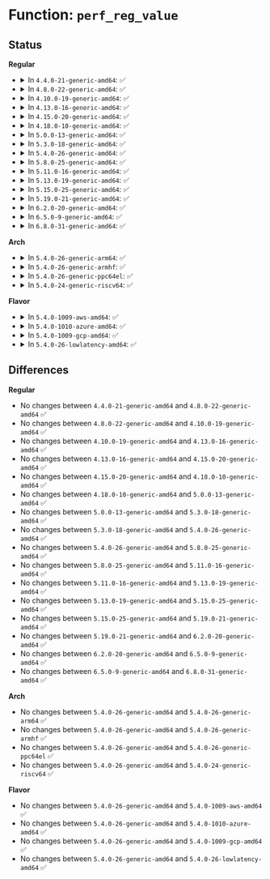 # Function: <code>perf_reg_value</code>

## Status
<b>Regular</b>
<ul>
<li>
<details>
<summary>In <code>4.4.0-21-generic-amd64</code>: ✅</summary>

```c
u64 perf_reg_value(struct pt_regs * regs, int idx)
```

```json
{
  "name": "perf_reg_value",
  "collision_type": "Unique Global",
  "inline_type": "No",
  "funcs": [
    {
      "addr": 18446744071579263440,
      "name": "perf_reg_value",
      "external": true,
      "loc": "arch/x86/kernel/perf_regs.c:58",
      "file": "arch/x86/kernel/perf_regs.c",
      "inline": "seen, unknown",
      "caller_inline": [],
      "caller_func": [
        "kernel/events/core.c:perf_output_sample_regs"
      ]
    }
  ],
  "symbols": [
    {
      "addr": 18446744071579263440,
      "name": "perf_reg_value",
      "section": ".text",
      "bind": "STB_GLOBAL",
      "size": 89
    }
  ]
}
```
</details>
</li>
<li>
<details>
<summary>In <code>4.8.0-22-generic-amd64</code>: ✅</summary>

```c
u64 perf_reg_value(struct pt_regs * regs, int idx)
```

```json
{
  "name": "perf_reg_value",
  "collision_type": "Unique Global",
  "inline_type": "No",
  "funcs": [
    {
      "addr": 18446744071579262816,
      "name": "perf_reg_value",
      "external": true,
      "loc": "arch/x86/kernel/perf_regs.c:58",
      "file": "arch/x86/kernel/perf_regs.c",
      "inline": "seen, unknown",
      "caller_inline": [],
      "caller_func": [
        "kernel/events/core.c:perf_output_sample_regs"
      ]
    }
  ],
  "symbols": [
    {
      "addr": 18446744071579262816,
      "name": "perf_reg_value",
      "section": ".text",
      "bind": "STB_GLOBAL",
      "size": 90
    }
  ]
}
```
</details>
</li>
<li>
<details>
<summary>In <code>4.10.0-19-generic-amd64</code>: ✅</summary>

```c
u64 perf_reg_value(struct pt_regs * regs, int idx)
```

```json
{
  "name": "perf_reg_value",
  "collision_type": "Unique Global",
  "inline_type": "No",
  "funcs": [
    {
      "addr": 18446744071579276432,
      "name": "perf_reg_value",
      "external": true,
      "loc": "arch/x86/kernel/perf_regs.c:58",
      "file": "arch/x86/kernel/perf_regs.c",
      "inline": "seen, unknown",
      "caller_inline": [],
      "caller_func": [
        "kernel/events/core.c:perf_output_sample_regs"
      ]
    }
  ],
  "symbols": [
    {
      "addr": 18446744071579276432,
      "name": "perf_reg_value",
      "section": ".text",
      "bind": "STB_GLOBAL",
      "size": 90
    }
  ]
}
```
</details>
</li>
<li>
<details>
<summary>In <code>4.13.0-16-generic-amd64</code>: ✅</summary>

```c
u64 perf_reg_value(struct pt_regs * regs, int idx)
```

```json
{
  "name": "perf_reg_value",
  "collision_type": "Unique Global",
  "inline_type": "No",
  "funcs": [
    {
      "addr": 18446744071579273008,
      "name": "perf_reg_value",
      "external": true,
      "loc": "arch/x86/kernel/perf_regs.c:59",
      "file": "arch/x86/kernel/perf_regs.c",
      "inline": "seen, unknown",
      "caller_inline": [],
      "caller_func": [
        "kernel/events/core.c:perf_output_sample_regs"
      ]
    }
  ],
  "symbols": [
    {
      "addr": 18446744071579273008,
      "name": "perf_reg_value",
      "section": ".text",
      "bind": "STB_GLOBAL",
      "size": 47
    }
  ]
}
```
</details>
</li>
<li>
<details>
<summary>In <code>4.15.0-20-generic-amd64</code>: ✅</summary>

```c
u64 perf_reg_value(struct pt_regs * regs, int idx)
```

```json
{
  "name": "perf_reg_value",
  "collision_type": "Unique Global",
  "inline_type": "No",
  "funcs": [
    {
      "addr": 18446744071579290128,
      "name": "perf_reg_value",
      "external": true,
      "loc": "arch/x86/kernel/perf_regs.c:60",
      "file": "arch/x86/kernel/perf_regs.c",
      "inline": "seen, unknown",
      "caller_inline": [],
      "caller_func": [
        "kernel/events/core.c:perf_output_sample_regs"
      ]
    }
  ],
  "symbols": [
    {
      "addr": 18446744071579290128,
      "name": "perf_reg_value",
      "section": ".text",
      "bind": "STB_GLOBAL",
      "size": 45
    }
  ]
}
```
</details>
</li>
<li>
<details>
<summary>In <code>4.18.0-10-generic-amd64</code>: ✅</summary>

```c
u64 perf_reg_value(struct pt_regs * regs, int idx)
```

```json
{
  "name": "perf_reg_value",
  "collision_type": "Unique Global",
  "inline_type": "No",
  "funcs": [
    {
      "addr": 18446744071579302064,
      "name": "perf_reg_value",
      "external": true,
      "loc": "arch/x86/kernel/perf_regs.c:60",
      "file": "arch/x86/kernel/perf_regs.c",
      "inline": "seen, unknown",
      "caller_inline": [],
      "caller_func": [
        "kernel/events/core.c:perf_output_sample_regs"
      ]
    }
  ],
  "symbols": [
    {
      "addr": 18446744071579302064,
      "name": "perf_reg_value",
      "section": ".text",
      "bind": "STB_GLOBAL",
      "size": 45
    }
  ]
}
```
</details>
</li>
<li>
<details>
<summary>In <code>5.0.0-13-generic-amd64</code>: ✅</summary>

```c
u64 perf_reg_value(struct pt_regs * regs, int idx)
```

```json
{
  "name": "perf_reg_value",
  "collision_type": "Unique Global",
  "inline_type": "No",
  "funcs": [
    {
      "addr": 18446744071579326736,
      "name": "perf_reg_value",
      "external": true,
      "loc": "arch/x86/kernel/perf_regs.c:60",
      "file": "arch/x86/kernel/perf_regs.c",
      "inline": "seen, unknown",
      "caller_inline": [],
      "caller_func": [
        "kernel/events/core.c:perf_output_sample_regs"
      ]
    }
  ],
  "symbols": [
    {
      "addr": 18446744071579326736,
      "name": "perf_reg_value",
      "section": ".text",
      "bind": "STB_GLOBAL",
      "size": 45
    }
  ]
}
```
</details>
</li>
<li>
<details>
<summary>In <code>5.3.0-18-generic-amd64</code>: ✅</summary>

```c
u64 perf_reg_value(struct pt_regs * regs, int idx)
```

```json
{
  "name": "perf_reg_value",
  "collision_type": "Unique Global",
  "inline_type": "No",
  "funcs": [
    {
      "addr": 18446744071579342032,
      "name": "perf_reg_value",
      "external": true,
      "loc": "arch/x86/kernel/perf_regs.c:60",
      "file": "arch/x86/kernel/perf_regs.c",
      "inline": "seen, unknown",
      "caller_inline": [],
      "caller_func": [
        "kernel/events/core.c:perf_output_sample_regs"
      ]
    }
  ],
  "symbols": [
    {
      "addr": 18446744071579342032,
      "name": "perf_reg_value",
      "section": ".text",
      "bind": "STB_GLOBAL",
      "size": 82
    }
  ]
}
```
</details>
</li>
<li>
<details>
<summary>In <code>5.4.0-26-generic-amd64</code>: ✅</summary>

```c
u64 perf_reg_value(struct pt_regs * regs, int idx)
```

```json
{
  "name": "perf_reg_value",
  "collision_type": "Unique Global",
  "inline_type": "No",
  "funcs": [
    {
      "addr": 18446744071579346208,
      "name": "perf_reg_value",
      "external": true,
      "loc": "arch/x86/kernel/perf_regs.c:60",
      "file": "arch/x86/kernel/perf_regs.c",
      "inline": "seen, unknown",
      "caller_inline": [],
      "caller_func": [
        "kernel/events/core.c:perf_output_sample_regs"
      ]
    }
  ],
  "symbols": [
    {
      "addr": 18446744071579346208,
      "name": "perf_reg_value",
      "section": ".text",
      "bind": "STB_GLOBAL",
      "size": 82
    }
  ]
}
```
</details>
</li>
<li>
<details>
<summary>In <code>5.8.0-25-generic-amd64</code>: ✅</summary>

```c
u64 perf_reg_value(struct pt_regs * regs, int idx)
```

```json
{
  "name": "perf_reg_value",
  "collision_type": "Unique Global",
  "inline_type": "No",
  "funcs": [
    {
      "addr": 18446744071579375984,
      "name": "perf_reg_value",
      "external": true,
      "loc": "arch/x86/kernel/perf_regs.c:60",
      "file": "arch/x86/kernel/perf_regs.c",
      "inline": "seen, unknown",
      "caller_inline": [],
      "caller_func": [
        "kernel/events/core.c:perf_output_sample_regs"
      ]
    }
  ],
  "symbols": [
    {
      "addr": 18446744071579375984,
      "name": "perf_reg_value",
      "section": ".text",
      "bind": "STB_GLOBAL",
      "size": 86
    }
  ]
}
```
</details>
</li>
<li>
<details>
<summary>In <code>5.11.0-16-generic-amd64</code>: ✅</summary>

```c
u64 perf_reg_value(struct pt_regs * regs, int idx)
```

```json
{
  "name": "perf_reg_value",
  "collision_type": "Unique Global",
  "inline_type": "No",
  "funcs": [
    {
      "addr": 18446744071579374544,
      "name": "perf_reg_value",
      "external": true,
      "loc": "arch/x86/kernel/perf_regs.c:60",
      "file": "arch/x86/kernel/perf_regs.c",
      "inline": "seen, unknown",
      "caller_inline": [],
      "caller_func": [
        "kernel/events/core.c:perf_output_sample_regs"
      ]
    }
  ],
  "symbols": [
    {
      "addr": 18446744071579374544,
      "name": "perf_reg_value",
      "section": ".text",
      "bind": "STB_GLOBAL",
      "size": 86
    }
  ]
}
```
</details>
</li>
<li>
<details>
<summary>In <code>5.13.0-19-generic-amd64</code>: ✅</summary>

```c
u64 perf_reg_value(struct pt_regs * regs, int idx)
```

```json
{
  "name": "perf_reg_value",
  "collision_type": "Unique Global",
  "inline_type": "No",
  "funcs": [
    {
      "addr": 18446744071579378160,
      "name": "perf_reg_value",
      "external": true,
      "loc": "arch/x86/kernel/perf_regs.c:60",
      "file": "arch/x86/kernel/perf_regs.c",
      "inline": "seen, unknown",
      "caller_inline": [],
      "caller_func": [
        "kernel/events/core.c:perf_output_sample_regs"
      ]
    }
  ],
  "symbols": [
    {
      "addr": 18446744071579378160,
      "name": "perf_reg_value",
      "section": ".text",
      "bind": "STB_GLOBAL",
      "size": 86
    }
  ]
}
```
</details>
</li>
<li>
<details>
<summary>In <code>5.15.0-25-generic-amd64</code>: ✅</summary>

```c
u64 perf_reg_value(struct pt_regs * regs, int idx)
```

```json
{
  "name": "perf_reg_value",
  "collision_type": "Unique Global",
  "inline_type": "No",
  "funcs": [
    {
      "addr": 18446744071579439584,
      "name": "perf_reg_value",
      "external": true,
      "loc": "arch/x86/kernel/perf_regs.c:60",
      "file": "arch/x86/kernel/perf_regs.c",
      "inline": "seen, unknown",
      "caller_inline": [],
      "caller_func": [
        "kernel/events/core.c:perf_output_sample_regs"
      ]
    }
  ],
  "symbols": [
    {
      "addr": 18446744071579439584,
      "name": "perf_reg_value",
      "section": ".text",
      "bind": "STB_GLOBAL",
      "size": 119
    }
  ]
}
```
</details>
</li>
<li>
<details>
<summary>In <code>5.19.0-21-generic-amd64</code>: ✅</summary>

```c
u64 perf_reg_value(struct pt_regs * regs, int idx)
```

```json
{
  "name": "perf_reg_value",
  "collision_type": "Unique Global",
  "inline_type": "No",
  "funcs": [
    {
      "addr": 18446744071579509488,
      "name": "perf_reg_value",
      "external": true,
      "loc": "arch/x86/kernel/perf_regs.c:60",
      "file": "arch/x86/kernel/perf_regs.c",
      "inline": "seen, unknown",
      "caller_inline": [],
      "caller_func": [
        "kernel/events/core.c:perf_output_sample_regs"
      ]
    }
  ],
  "symbols": [
    {
      "addr": 18446744071579509488,
      "name": "perf_reg_value",
      "section": ".text",
      "bind": "STB_GLOBAL",
      "size": 135
    }
  ]
}
```
</details>
</li>
<li>
<details>
<summary>In <code>6.2.0-20-generic-amd64</code>: ✅</summary>

```c
u64 perf_reg_value(struct pt_regs * regs, int idx)
```

```json
{
  "name": "perf_reg_value",
  "collision_type": "Unique Global",
  "inline_type": "No",
  "funcs": [
    {
      "addr": 18446744071579608208,
      "name": "perf_reg_value",
      "external": true,
      "loc": "arch/x86/kernel/perf_regs.c:60",
      "file": "arch/x86/kernel/perf_regs.c",
      "inline": "seen, unknown",
      "caller_inline": [],
      "caller_func": [
        "kernel/events/core.c:perf_output_sample_regs"
      ]
    }
  ],
  "symbols": [
    {
      "addr": 18446744071579608208,
      "name": "perf_reg_value",
      "section": ".text",
      "bind": "STB_GLOBAL",
      "size": 135
    }
  ]
}
```
</details>
</li>
<li>
<details>
<summary>In <code>6.5.0-9-generic-amd64</code>: ✅</summary>

```c
u64 perf_reg_value(struct pt_regs * regs, int idx)
```

```json
{
  "name": "perf_reg_value",
  "collision_type": "Unique Global",
  "inline_type": "No",
  "funcs": [
    {
      "addr": 18446744071579620960,
      "name": "perf_reg_value",
      "external": true,
      "loc": "arch/x86/kernel/perf_regs.c:60",
      "file": "arch/x86/kernel/perf_regs.c",
      "inline": "seen, unknown",
      "caller_inline": [],
      "caller_func": [
        "kernel/events/core.c:perf_output_sample_regs"
      ]
    }
  ],
  "symbols": [
    {
      "addr": 18446744071579620960,
      "name": "perf_reg_value",
      "section": ".text",
      "bind": "STB_GLOBAL",
      "size": 135
    }
  ]
}
```
</details>
</li>
<li>
<details>
<summary>In <code>6.8.0-31-generic-amd64</code>: ✅</summary>

```c
u64 perf_reg_value(struct pt_regs * regs, int idx)
```

```json
{
  "name": "perf_reg_value",
  "collision_type": "Unique Global",
  "inline_type": "No",
  "funcs": [
    {
      "addr": 18446744071579650016,
      "name": "perf_reg_value",
      "external": true,
      "loc": "arch/x86/kernel/perf_regs.c:60",
      "file": "arch/x86/kernel/perf_regs.c",
      "inline": "seen, unknown",
      "caller_inline": [],
      "caller_func": [
        "kernel/events/core.c:perf_output_sample_regs"
      ]
    }
  ],
  "symbols": [
    {
      "addr": 18446744071579650016,
      "name": "perf_reg_value",
      "section": ".text",
      "bind": "STB_GLOBAL",
      "size": 135
    }
  ]
}
```
</details>
</li>
</ul>
<b>Arch</b>
<ul>
<li>
<details>
<summary>In <code>5.4.0-26-generic-arm64</code>: ✅</summary>

```c
u64 perf_reg_value(struct pt_regs * regs, int idx)
```

```json
{
  "name": "perf_reg_value",
  "collision_type": "Unique Global",
  "inline_type": "No",
  "funcs": [
    {
      "addr": 18446603336490300088,
      "name": "perf_reg_value",
      "external": true,
      "loc": "arch/arm64/kernel/perf_regs.c:12",
      "file": "arch/arm64/kernel/perf_regs.c",
      "inline": "seen, unknown",
      "caller_inline": [],
      "caller_func": [
        "kernel/events/core.c:perf_output_sample_regs"
      ]
    }
  ],
  "symbols": [
    {
      "addr": 18446603336490300088,
      "name": "perf_reg_value",
      "section": ".text",
      "bind": "STB_GLOBAL",
      "size": 168
    }
  ]
}
```
</details>
</li>
<li>
<details>
<summary>In <code>5.4.0-26-generic-armhf</code>: ✅</summary>

```c
u64 perf_reg_value(struct pt_regs * regs, int idx)
```

```json
{
  "name": "perf_reg_value",
  "collision_type": "Unique Global",
  "inline_type": "No",
  "funcs": [
    {
      "addr": 3224468028,
      "name": "perf_reg_value",
      "external": true,
      "loc": "arch/arm/kernel/perf_regs.c:11",
      "file": "arch/arm/kernel/perf_regs.c",
      "inline": "seen, unknown",
      "caller_inline": [],
      "caller_func": [
        "kernel/events/core.c:perf_output_sample_regs"
      ]
    }
  ],
  "symbols": [
    {
      "addr": 3224468028,
      "name": "perf_reg_value",
      "section": ".text",
      "bind": "STB_GLOBAL",
      "size": 104
    }
  ]
}
```
</details>
</li>
<li>
<details>
<summary>In <code>5.4.0-26-generic-ppc64el</code>: ✅</summary>

```c
u64 perf_reg_value(struct pt_regs * regs, int idx)
```

```json
{
  "name": "perf_reg_value",
  "collision_type": "Unique Global",
  "inline_type": "No",
  "funcs": [
    {
      "addr": 13835058055283367808,
      "name": "perf_reg_value",
      "external": true,
      "loc": "arch/powerpc/perf/perf_regs.c:72",
      "file": "arch/powerpc/perf/perf_regs.c",
      "inline": "seen, unknown",
      "caller_inline": [],
      "caller_func": [
        "kernel/events/core.c:perf_output_sample_regs"
      ]
    }
  ],
  "symbols": [
    {
      "addr": 13835058055283367808,
      "name": "perf_reg_value",
      "section": ".text",
      "bind": "STB_GLOBAL",
      "size": 172
    }
  ]
}
```
</details>
</li>
<li>
<details>
<summary>In <code>5.4.0-24-generic-riscv64</code>: ✅</summary>

```c
u64 perf_reg_value(struct pt_regs * regs, int idx)
```

```json
{
  "name": "perf_reg_value",
  "collision_type": "Unique Global",
  "inline_type": "No",
  "funcs": [
    {
      "addr": 18446743936271358522,
      "name": "perf_reg_value",
      "external": true,
      "loc": "arch/riscv/kernel/perf_regs.c:11",
      "file": "arch/riscv/kernel/perf_regs.c",
      "inline": "seen, unknown",
      "caller_inline": [],
      "caller_func": [
        "kernel/events/core.c:perf_output_sample_regs"
      ]
    }
  ],
  "symbols": [
    {
      "addr": 18446743936271358522,
      "name": "perf_reg_value",
      "section": ".text",
      "bind": "STB_GLOBAL",
      "size": 66
    }
  ]
}
```
</details>
</li>
</ul>
<b>Flavor</b>
<ul>
<li>
<details>
<summary>In <code>5.4.0-1009-aws-amd64</code>: ✅</summary>

```c
u64 perf_reg_value(struct pt_regs * regs, int idx)
```

```json
{
  "name": "perf_reg_value",
  "collision_type": "Unique Global",
  "inline_type": "No",
  "funcs": [
    {
      "addr": 18446744071579342112,
      "name": "perf_reg_value",
      "external": true,
      "loc": "arch/x86/kernel/perf_regs.c:60",
      "file": "arch/x86/kernel/perf_regs.c",
      "inline": "seen, unknown",
      "caller_inline": [],
      "caller_func": [
        "kernel/events/core.c:perf_output_sample_regs"
      ]
    }
  ],
  "symbols": [
    {
      "addr": 18446744071579342112,
      "name": "perf_reg_value",
      "section": ".text",
      "bind": "STB_GLOBAL",
      "size": 82
    }
  ]
}
```
</details>
</li>
<li>
<details>
<summary>In <code>5.4.0-1010-azure-amd64</code>: ✅</summary>

```c
u64 perf_reg_value(struct pt_regs * regs, int idx)
```

```json
{
  "name": "perf_reg_value",
  "collision_type": "Unique Global",
  "inline_type": "No",
  "funcs": [
    {
      "addr": 18446744071579274400,
      "name": "perf_reg_value",
      "external": true,
      "loc": "arch/x86/kernel/perf_regs.c:60",
      "file": "arch/x86/kernel/perf_regs.c",
      "inline": "seen, unknown",
      "caller_inline": [],
      "caller_func": [
        "kernel/events/core.c:perf_output_sample_regs"
      ]
    }
  ],
  "symbols": [
    {
      "addr": 18446744071579274400,
      "name": "perf_reg_value",
      "section": ".text",
      "bind": "STB_GLOBAL",
      "size": 82
    }
  ]
}
```
</details>
</li>
<li>
<details>
<summary>In <code>5.4.0-1009-gcp-amd64</code>: ✅</summary>

```c
u64 perf_reg_value(struct pt_regs * regs, int idx)
```

```json
{
  "name": "perf_reg_value",
  "collision_type": "Unique Global",
  "inline_type": "No",
  "funcs": [
    {
      "addr": 18446744071579342032,
      "name": "perf_reg_value",
      "external": true,
      "loc": "arch/x86/kernel/perf_regs.c:60",
      "file": "arch/x86/kernel/perf_regs.c",
      "inline": "seen, unknown",
      "caller_inline": [],
      "caller_func": [
        "kernel/events/core.c:perf_output_sample_regs"
      ]
    }
  ],
  "symbols": [
    {
      "addr": 18446744071579342032,
      "name": "perf_reg_value",
      "section": ".text",
      "bind": "STB_GLOBAL",
      "size": 82
    }
  ]
}
```
</details>
</li>
<li>
<details>
<summary>In <code>5.4.0-26-lowlatency-amd64</code>: ✅</summary>

```c
u64 perf_reg_value(struct pt_regs * regs, int idx)
```

```json
{
  "name": "perf_reg_value",
  "collision_type": "Unique Global",
  "inline_type": "No",
  "funcs": [
    {
      "addr": 18446744071579350480,
      "name": "perf_reg_value",
      "external": true,
      "loc": "arch/x86/kernel/perf_regs.c:60",
      "file": "arch/x86/kernel/perf_regs.c",
      "inline": "seen, unknown",
      "caller_inline": [],
      "caller_func": [
        "kernel/events/core.c:perf_output_sample_regs"
      ]
    }
  ],
  "symbols": [
    {
      "addr": 18446744071579350480,
      "name": "perf_reg_value",
      "section": ".text",
      "bind": "STB_GLOBAL",
      "size": 82
    }
  ]
}
```
</details>
</li>
</ul>

## Differences
<b>Regular</b>
<ul>
<li>
No changes between <code>4.4.0-21-generic-amd64</code> and <code>4.8.0-22-generic-amd64</code> ✅
</li>
<li>
No changes between <code>4.8.0-22-generic-amd64</code> and <code>4.10.0-19-generic-amd64</code> ✅
</li>
<li>
No changes between <code>4.10.0-19-generic-amd64</code> and <code>4.13.0-16-generic-amd64</code> ✅
</li>
<li>
No changes between <code>4.13.0-16-generic-amd64</code> and <code>4.15.0-20-generic-amd64</code> ✅
</li>
<li>
No changes between <code>4.15.0-20-generic-amd64</code> and <code>4.18.0-10-generic-amd64</code> ✅
</li>
<li>
No changes between <code>4.18.0-10-generic-amd64</code> and <code>5.0.0-13-generic-amd64</code> ✅
</li>
<li>
No changes between <code>5.0.0-13-generic-amd64</code> and <code>5.3.0-18-generic-amd64</code> ✅
</li>
<li>
No changes between <code>5.3.0-18-generic-amd64</code> and <code>5.4.0-26-generic-amd64</code> ✅
</li>
<li>
No changes between <code>5.4.0-26-generic-amd64</code> and <code>5.8.0-25-generic-amd64</code> ✅
</li>
<li>
No changes between <code>5.8.0-25-generic-amd64</code> and <code>5.11.0-16-generic-amd64</code> ✅
</li>
<li>
No changes between <code>5.11.0-16-generic-amd64</code> and <code>5.13.0-19-generic-amd64</code> ✅
</li>
<li>
No changes between <code>5.13.0-19-generic-amd64</code> and <code>5.15.0-25-generic-amd64</code> ✅
</li>
<li>
No changes between <code>5.15.0-25-generic-amd64</code> and <code>5.19.0-21-generic-amd64</code> ✅
</li>
<li>
No changes between <code>5.19.0-21-generic-amd64</code> and <code>6.2.0-20-generic-amd64</code> ✅
</li>
<li>
No changes between <code>6.2.0-20-generic-amd64</code> and <code>6.5.0-9-generic-amd64</code> ✅
</li>
<li>
No changes between <code>6.5.0-9-generic-amd64</code> and <code>6.8.0-31-generic-amd64</code> ✅
</li>
</ul>
<b>Arch</b>
<ul>
<li>
No changes between <code>5.4.0-26-generic-amd64</code> and <code>5.4.0-26-generic-arm64</code> ✅
</li>
<li>
No changes between <code>5.4.0-26-generic-amd64</code> and <code>5.4.0-26-generic-armhf</code> ✅
</li>
<li>
No changes between <code>5.4.0-26-generic-amd64</code> and <code>5.4.0-26-generic-ppc64el</code> ✅
</li>
<li>
No changes between <code>5.4.0-26-generic-amd64</code> and <code>5.4.0-24-generic-riscv64</code> ✅
</li>
</ul>
<b>Flavor</b>
<ul>
<li>
No changes between <code>5.4.0-26-generic-amd64</code> and <code>5.4.0-1009-aws-amd64</code> ✅
</li>
<li>
No changes between <code>5.4.0-26-generic-amd64</code> and <code>5.4.0-1010-azure-amd64</code> ✅
</li>
<li>
No changes between <code>5.4.0-26-generic-amd64</code> and <code>5.4.0-1009-gcp-amd64</code> ✅
</li>
<li>
No changes between <code>5.4.0-26-generic-amd64</code> and <code>5.4.0-26-lowlatency-amd64</code> ✅
</li>
</ul>
